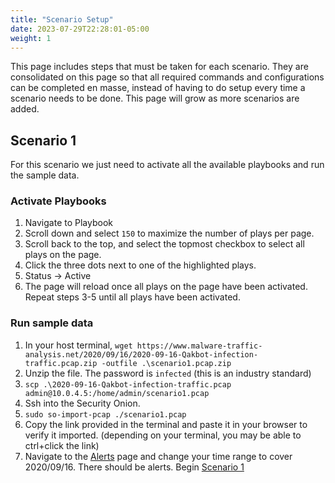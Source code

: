 ```yaml
---
title: "Scenario Setup"
date: 2023-07-29T22:28:01-05:00
weight: 1
---
```


This page includes steps that must be taken for each scenario. They are consolidated on this page so that all required commands and configurations can be completed en masse, instead of having to do setup every time a scenario needs to be done. This page will grow as more scenarios are added.

## Scenario 1

For this scenario we just need to activate all the available playbooks and run the sample data.

### Activate Playbooks

1. Navigate to Playbook
2. Scroll down and select `150` to maximize the number of plays per page.
3. Scroll back to the top, and select the topmost checkbox to select all plays on the page.
4. Click the three dots next to one of the highlighted plays.
5. Status -> Active
6. The page will reload once all plays on the page have been activated. Repeat steps 3-5 until all plays have been activated.

### Run sample data

1. In your host terminal, `wget https://www.malware-traffic-analysis.net/2020/09/16/2020-09-16-Qakbot-infection-traffic.pcap.zip -outfile .\scenario1.pcap.zip`
2. Unzip the file. The password is `infected` (this is an industry standard)
3. `scp .\2020-09-16-Qakbot-infection-traffic.pcap admin@10.0.4.5:/home/admin/scenario1.pcap`
4. Ssh into the Security Onion.
5. `sudo so-import-pcap ./scenario1.pcap`
6. Copy the link provided in the terminal and paste it in your browser to verify it imported. (depending on your terminal, you may be able to ctrl+click the link)
7. Navigate to the [Alerts](../tools/alerts) page and change your time range to cover 2020/09/16. There should be alerts. Begin [Scenario 1](./scenario1.md)
